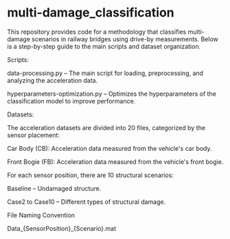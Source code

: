 # multi-damage_classification
This repository provides code for a methodology that classifies multi-damage scenarios in railway bridges using drive-by measurements. Below is a step-by-step guide to the main scripts and dataset organization.

Scripts:

data-processing.py – The main script for loading, preprocessing, and analyzing the acceleration data.

hyperparameters-optimization.py – Optimizes the hyperparameters of the classification model to improve performance.

Datasets:

The acceleration datasets are divided into 20 files, categorized by the sensor placement:

Car Body (CB): Acceleration data measured from the vehicle's car body.

Front Bogie (FB): Acceleration data measured from the vehicle's front bogie.

For each sensor position, there are 10 structural scenarios:

Baseline – Undamaged structure.

Case2 to Case10 – Different types of structural damage.

File Naming Convention

Data_{SensorPosition}_{Scenario}.mat
